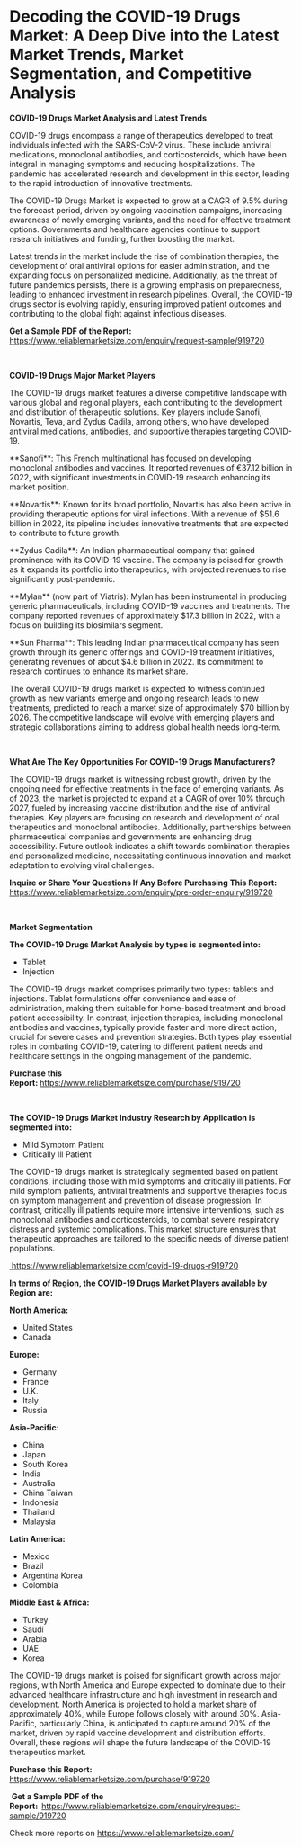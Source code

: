<p><h1>Decoding the COVID-19 Drugs Market: A Deep Dive into the Latest Market Trends, Market Segmentation, and Competitive Analysis</h1></p><p><strong>COVID-19 Drugs Market Analysis and Latest Trends</strong></p>
<p><p>COVID-19 drugs encompass a range of therapeutics developed to treat individuals infected with the SARS-CoV-2 virus. These include antiviral medications, monoclonal antibodies, and corticosteroids, which have been integral in managing symptoms and reducing hospitalizations. The pandemic has accelerated research and development in this sector, leading to the rapid introduction of innovative treatments.</p><p>The COVID-19 Drugs Market is expected to grow at a CAGR of 9.5% during the forecast period, driven by ongoing vaccination campaigns, increasing awareness of newly emerging variants, and the need for effective treatment options. Governments and healthcare agencies continue to support research initiatives and funding, further boosting the market.</p><p>Latest trends in the market include the rise of combination therapies, the development of oral antiviral options for easier administration, and the expanding focus on personalized medicine. Additionally, as the threat of future pandemics persists, there is a growing emphasis on preparedness, leading to enhanced investment in research pipelines. Overall, the COVID-19 drugs sector is evolving rapidly, ensuring improved patient outcomes and contributing to the global fight against infectious diseases.</p></p>
<p><strong>Get a Sample PDF of the Report:&nbsp;</strong> <a href="https://www.reliablemarketsize.com/enquiry/request-sample/919720?utm_campaign=3120&utm_medium=2&utm_source=Github&utm_content=ia&utm_term=05032025&utm_id=covid-19-drugs">https://www.reliablemarketsize.com/enquiry/request-sample/919720</a></p>
<p>&nbsp;</p>
<p><strong>COVID-19 Drugs Major Market Players</strong></p>
<p><p>The COVID-19 drugs market features a diverse competitive landscape with various global and regional players, each contributing to the development and distribution of therapeutic solutions. Key players include Sanofi, Novartis, Teva, and Zydus Cadila, among others, who have developed antiviral medications, antibodies, and supportive therapies targeting COVID-19.</p><p>**Sanofi**: This French multinational has focused on developing monoclonal antibodies and vaccines. It reported revenues of €37.12 billion in 2022, with significant investments in COVID-19 research enhancing its market position.</p><p>**Novartis**: Known for its broad portfolio, Novartis has also been active in providing therapeutic options for viral infections. With a revenue of $51.6 billion in 2022, its pipeline includes innovative treatments that are expected to contribute to future growth.</p><p>**Zydus Cadila**: An Indian pharmaceutical company that gained prominence with its COVID-19 vaccine. The company is poised for growth as it expands its portfolio into therapeutics, with projected revenues to rise significantly post-pandemic.</p><p>**Mylan** (now part of Viatris): Mylan has been instrumental in producing generic pharmaceuticals, including COVID-19 vaccines and treatments. The company reported revenues of approximately $17.3 billion in 2022, with a focus on building its biosimilars segment.</p><p>**Sun Pharma**: This leading Indian pharmaceutical company has seen growth through its generic offerings and COVID-19 treatment initiatives, generating revenues of about $4.6 billion in 2022. Its commitment to research continues to enhance its market share.</p><p>The overall COVID-19 drugs market is expected to witness continued growth as new variants emerge and ongoing research leads to new treatments, predicted to reach a market size of approximately $70 billion by 2026. The competitive landscape will evolve with emerging players and strategic collaborations aiming to address global health needs long-term.</p></p>
<p>&nbsp;</p>
<p><strong>What Are The Key Opportunities For COVID-19 Drugs Manufacturers?</strong></p>
<p><p>The COVID-19 drugs market is witnessing robust growth, driven by the ongoing need for effective treatments in the face of emerging variants. As of 2023, the market is projected to expand at a CAGR of over 10% through 2027, fueled by increasing vaccine distribution and the rise of antiviral therapies. Key players are focusing on research and development of oral therapeutics and monoclonal antibodies. Additionally, partnerships between pharmaceutical companies and governments are enhancing drug accessibility. Future outlook indicates a shift towards combination therapies and personalized medicine, necessitating continuous innovation and market adaptation to evolving viral challenges.</p></p>
<p><strong>Inquire or Share Your Questions If Any Before Purchasing This Report:</strong> <a href="https://www.reliablemarketsize.com/enquiry/pre-order-enquiry/919720?utm_campaign=3120&utm_medium=2&utm_source=Github&utm_content=ia&utm_term=05032025&utm_id=covid-19-drugs">https://www.reliablemarketsize.com/enquiry/pre-order-enquiry/919720</a></p>
<p>&nbsp;</p>
<p><strong>Market Segmentation</strong></p>
<p><strong>The COVID-19 Drugs Market Analysis by types is segmented into:</strong></p>
<p><ul><li>Tablet</li><li>Injection</li></ul></p>
<p><p>The COVID-19 drugs market comprises primarily two types: tablets and injections. Tablet formulations offer convenience and ease of administration, making them suitable for home-based treatment and broad patient accessibility. In contrast, injection therapies, including monoclonal antibodies and vaccines, typically provide faster and more direct action, crucial for severe cases and prevention strategies. Both types play essential roles in combating COVID-19, catering to different patient needs and healthcare settings in the ongoing management of the pandemic.</p></p>
<p><strong>Purchase this Report:&nbsp;</strong><a href="https://www.reliablemarketsize.com/purchase/919720?utm_campaign=3120&utm_medium=2&utm_source=Github&utm_content=ia&utm_term=05032025&utm_id=covid-19-drugs">https://www.reliablemarketsize.com/purchase/919720</a></p>
<p>&nbsp;</p>
<p><strong>The COVID-19 Drugs Market Industry Research by Application is segmented into:</strong></p>
<p><ul><li>Mild Symptom Patient</li><li>Critically Ill Patient</li></ul></p>
<p><p>The COVID-19 drugs market is strategically segmented based on patient conditions, including those with mild symptoms and critically ill patients. For mild symptom patients, antiviral treatments and supportive therapies focus on symptom management and prevention of disease progression. In contrast, critically ill patients require more intensive interventions, such as monoclonal antibodies and corticosteroids, to combat severe respiratory distress and systemic complications. This market structure ensures that therapeutic approaches are tailored to the specific needs of diverse patient populations.</p></p>
<p><a href="https://www.reliablemarketsize.com/covid-19-drugs-r919720?utm_campaign=3120&utm_medium=2&utm_source=Github&utm_content=ia&utm_term=05032025&utm_id=covid-19-drugs">&nbsp;https://www.reliablemarketsize.com/covid-19-drugs-r919720</a></p>
<p><strong>In terms of Region, the COVID-19 Drugs Market Players available by Region are:</strong></p>
<p>
    <p> <strong> North America: </strong>
        <ul>
            <li>United States</li>
            <li>Canada</li>
        </ul>
        </p> 
    <p> <strong> Europe: </strong>
        <ul>
            <li>Germany</li>
            <li>France</li>
            <li>U.K.</li>
            <li>Italy</li>
            <li>Russia</li>
        </ul>
        </p> 
    <p> <strong> Asia-Pacific: </strong>
        <ul>
            <li>China</li>
            <li>Japan</li>
            <li>South Korea</li>
            <li>India</li>
            <li>Australia</li>
            <li>China Taiwan</li>
            <li>Indonesia</li>
            <li>Thailand</li>
            <li>Malaysia</li>
        </ul>
        </p> 
    <p> <strong> Latin America: </strong>
        <ul>
            <li>Mexico</li>
            <li>Brazil</li>
            <li>Argentina Korea</li>
            <li>Colombia</li>
        </ul>
        </p> 
    <p> <strong> Middle East & Africa: </strong>
        <ul>
            <li>Turkey</li>
            <li>Saudi</li>
            <li>Arabia</li>
            <li>UAE</li>
            <li>Korea</li>
        </ul>
    </p>
    </p>
<p><p>The COVID-19 drugs market is poised for significant growth across major regions, with North America and Europe expected to dominate due to their advanced healthcare infrastructure and high investment in research and development. North America is projected to hold a market share of approximately 40%, while Europe follows closely with around 30%. Asia-Pacific, particularly China, is anticipated to capture around 20% of the market, driven by rapid vaccine development and distribution efforts. Overall, these regions will shape the future landscape of the COVID-19 therapeutics market.</p></p>
<p><strong>Purchase this Report: </strong><a href="https://www.reliablemarketsize.com/purchase/919720?utm_campaign=3120&utm_medium=2&utm_source=Github&utm_content=ia&utm_term=05032025&utm_id=covid-19-drugs">https://www.reliablemarketsize.com/purchase/919720</a></p>
<p>&nbsp;<strong>Get a Sample PDF of the Report:&nbsp;&nbsp;</strong><a href="https://www.reliablemarketsize.com/enquiry/request-sample/919720?utm_campaign=3120&utm_medium=2&utm_source=Github&utm_content=ia&utm_term=05032025&utm_id=covid-19-drugs">https://www.reliablemarketsize.com/enquiry/request-sample/919720</a></p>
<p><strong></strong></p>
<p>Check more reports on <a href="https://www.reliablemarketsize.com/?utm_campaign=3120&utm_medium=2&utm_source=Github&utm_content=ia&utm_term=05032025&utm_id=covid-19-drugs">https://www.reliablemarketsize.com/</a></p>